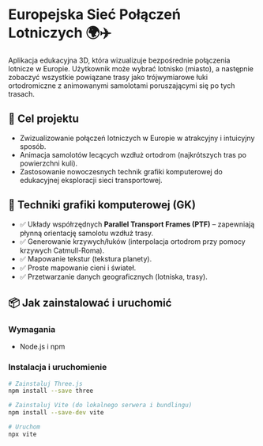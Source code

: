 # Europejska Sieć Połączeń Lotniczych 🌍✈️

Aplikacja edukacyjna 3D, która wizualizuje bezpośrednie połączenia lotnicze w Europie. Użytkownik może wybrać lotnisko (miasto), a następnie zobaczyć wszystkie powiązane trasy jako trójwymiarowe łuki ortodromiczne z animowanymi samolotami poruszającymi się po tych trasach.

## 🎯 Cel projektu

- Zwizualizowanie połączeń lotniczych w Europie w atrakcyjny i intuicyjny sposób.
- Animacja samolotów lecących wzdłuż ortodrom (najkrótszych tras po powierzchni kuli).
- Zastosowanie nowoczesnych technik grafiki komputerowej do edukacyjnej eksploracji sieci transportowej.

## 🧠 Techniki grafiki komputerowej (GK)

- ✅ Układy współrzędnych **Parallel Transport Frames (PTF)** – zapewniają płynną orientację samolotu wzdłuż trasy.
- ✅ Generowanie krzywych/łuków (interpolacja ortodrom przy pomocy krzywych Catmull-Roma).
- ✅ Mapowanie tekstur (tekstura planety).
- ✅ Proste mapowanie cieni i świateł.
- ✅ Przetwarzanie danych geograficznych (lotniska, trasy).

## 📦 Jak zainstalować i uruchomić

### Wymagania

- Node.js i npm

### Instalacja i uruchomienie

```bash
# Zainstaluj Three.js
npm install --save three

# Zainstaluj Vite (do lokalnego serwera i bundlingu)
npm install --save-dev vite

# Uruchom
npx vite
